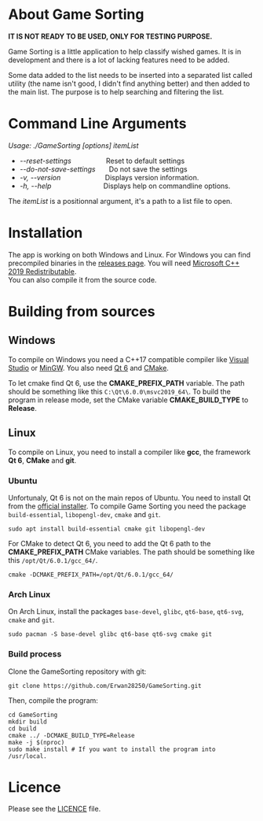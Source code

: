 ﻿# About Game Sorting
 
**IT IS NOT READY TO BE USED, ONLY FOR TESTING PURPOSE.**

Game Sorting is a little application to help classify wished games. It is in development and there is a lot of lacking features need to be added.

Some data added to the list needs to be inserted into a separated list called utility (the name isn't good, I didn't find anything better) and then added to the main list. The purpose is to help searching and filtering the list.

# Command Line Arguments

*Usage: ./GameSorting [options] itemList*

- *--reset-settings* &nbsp;&nbsp;&nbsp;&nbsp;&nbsp;&nbsp;&nbsp;&nbsp;&nbsp;&nbsp;&nbsp;&nbsp;&nbsp;&nbsp;&nbsp;&nbsp;&nbsp;Reset to default settings
- *--do-not-save-settings* &nbsp;&nbsp;&nbsp;&nbsp;&nbsp;&nbsp;Do not save the settings
- *-v, --version* &nbsp;&nbsp;&nbsp;&nbsp;&nbsp;&nbsp;&nbsp;&nbsp;&nbsp;&nbsp;&nbsp;&nbsp;&nbsp;&nbsp;&nbsp;&nbsp;&nbsp;&nbsp;&nbsp;&nbsp;&nbsp;&nbsp;Displays version information.
- *-h, --help* &nbsp;&nbsp;&nbsp;&nbsp;&nbsp;&nbsp;&nbsp;&nbsp;&nbsp;&nbsp;&nbsp;&nbsp;&nbsp;&nbsp;&nbsp;&nbsp;&nbsp;&nbsp;&nbsp;&nbsp;&nbsp;&nbsp;&nbsp;&nbsp;&nbsp;&nbsp;Displays help on commandline options.

The *itemList* is a positionnal argument, it's a path to a list file to open.

# Installation

The app is working on both Windows and Linux. For Windows you can find precompiled binaries in the [releases page](https://github.com/Erwan28250/GameSorting/releases/). You will need [Microsoft C++ 2019 Redistributable](https://support.microsoft.com/en-us/topic/the-latest-supported-visual-c-downloads-2647da03-1eea-4433-9aff-95f26a218cc0).  
You can also compile it from the source code.

# Building from sources

## Windows

To compile on Windows you need a C++17 compatible compiler like [Visual Studio](https://visualstudio.microsoft.com/fr/) or [MinGW](http://mingw-w64.org/doku.php). You also need [Qt 6](https://www.qt.io/) and [CMake](https://cmake.org/).

To let cmake find Qt 6, use the **CMAKE_PREFIX_PATH** variable. The path should be something like this `C:\Qt\6.0.0\msvc2019_64\`. To build the program in release mode, set the CMake variable **CMAKE_BUILD_TYPE** to **Release**.

## Linux

To compile on Linux, you need to install a compiler like **gcc**, the framework **Qt 6**, **CMake** and **git**.

### Ubuntu

Unfortunaly, Qt 6 is not on the main repos of Ubuntu. You need to install Qt from the [official installer](https://www.qt.io/). To compile Game Sorting you need the package `build-essential`, `libopengl-dev`, `cmake` and `git`.

```
sudo apt install build-essential cmake git libopengl-dev
```

For CMake to detect Qt 6, you need to add the Qt 6 path to the **CMAKE_PREFIX_PATH** CMake variables. The path should be something like this `/opt/Qt/6.0.1/gcc_64/`.

```
cmake -DCMAKE_PREFIX_PATH=/opt/Qt/6.0.1/gcc_64/
```

### Arch Linux

On Arch Linux, install the packages `base-devel`, `glibc`, `qt6-base`, `qt6-svg`, `cmake` and `git`.

```
sudo pacman -S base-devel glibc qt6-base qt6-svg cmake git
```

### Build process

Clone the GameSorting repository with git:

```
git clone https://github.com/Erwan28250/GameSorting.git
```

Then, compile the program:

```
cd GameSorting
mkdir build
cd build
cmake ../ -DCMAKE_BUILD_TYPE=Release
make -j $(nproc)
sudo make install # If you want to install the program into /usr/local.
```

# Licence

Please see the [LICENCE](https://github.com/Erwan28250/GameSorting/blob/development/LICENCE) file.
